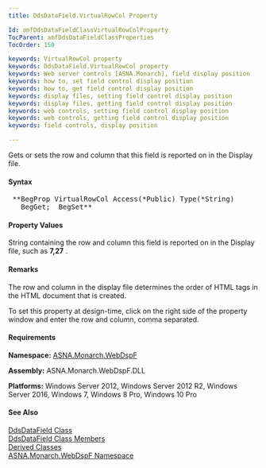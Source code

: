 ```yaml
---
title: DdsDataField.VirtualRowCol Property

Id: amfDdsDataFieldClassVirtualRowColProperty
TocParent: amfDdsDataFieldClassProperties
TocOrder: 150

keywords: VirtualRowCol property
keywords: DdsDataField.VirtualRowCol property
keywords: Web server controls [ASNA.Monarch], field display position
keywords: how to, set field control display position
keywords: how to, get field control display position
keywords: display files, setting field control display position
keywords: display files, getting field control display position
keywords: web controls, setting field control display position
keywords: web controls, getting field control display position
keywords: field controls, display position

---
```


Gets or sets the row and column that this field is reported on in the Display file.

#### Syntax
<pre class="prettyprint"> **BegProp VirtualRowCol Access(*Public) Type(*String)
   BegGet;  BegSet** </pre>

#### Property Values
String containing the row and column this field is reported on in the Display file, such as **7,27** .

#### Remarks
The row and column in the display file determines the order of HTML tags in the HTML document that is created.

To set this property at design-time, click on the right side of the property window and enter the row and column, comma separated.

#### Requirements
**Namespace:** [ASNA.Monarch.WebDspF](amfWebDspFNamespace.html)

**Assembly:** ASNA.Monarch.WebDspF.DLL

**Platforms:** Windows Server 2012, Windows Server 2012 R2, Windows Server 2016, Windows 7, Windows 8 Pro, Windows 10 Pro

#### See Also
[ DdsDataField Class](amfDdsDataFieldClass.html) <br /> [ DdsDataField Class Members](amfDdsDataFieldClassMembers.html) <br /> [ Derived Classes](amfDdsDataFieldDerivedClasses.html) <br /> [ ASNA.Monarch.WebDspF Namespace](amfWebDspFNamespace.html) 
